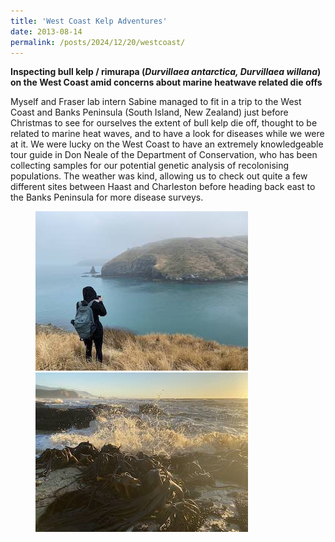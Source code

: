 ```yaml
---
title: 'West Coast Kelp Adventures'
date: 2013-08-14
permalink: /posts/2024/12/20/westcoast/
---
```

<b> Inspecting bull kelp / rimurapa (<i>Durvillaea antarctica, Durvillaea willana</i>) on the West Coast amid concerns about marine heatwave related die offs </b>

Myself and Fraser lab intern Sabine managed to fit in a trip to the West Coast and Banks Peninsula (South Island, New Zealand) just before Christmas to see for ourselves the extent of bull kelp die off, thought to be related to marine heat waves, and to have a look for diseases while we were at it. We were lucky on the West Coast to have an extremely knowledgeable tour guide in Don Neale of the Department of Conservation, who has been collecting samples for our potential genetic analysis of recolonising populations. The weather was kind, allowing us to check out quite a few different sites between Haast and Charleston before heading back east to the Banks Peninsula for more disease surveys.

<figure class="half">
    <a href="/images/IMG_4685.jpg"><img src="/images/IMG_4685.jpg"></a>
    <a href="/images/IMG_4585.jpg"><img src="/images/IMG_4585.jpg"></a>
</figure>

